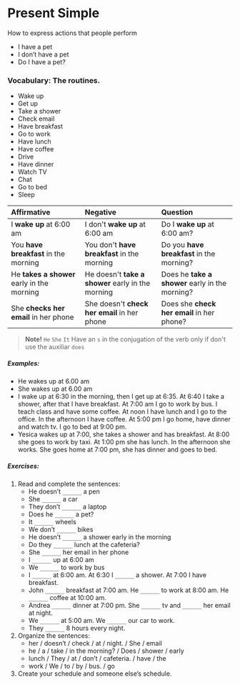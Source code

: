 # Present Simple

How to express actions that people perform
- I have a pet
- I don’t have a pet
- Do I have a pet?

### Vocabulary: The routines.

- Wake up
- Get up
- Take a shower
- Check email
- Have breakfast
- Go to work
- Have lunch
- Have coffee
- Drive
- Have dinner
- Watch TV
- Chat
- Go to bed
- Sleep

|Affirmative|Negative|Question|
|:-|:-|:-|
|I **wake up** at 6:00 am|I don't **wake up** at 6:00 am|Do I **wake up** at 6:00 am?|
|You **have breakfast** in the morning|You don't **have breakfast** in the morning|Do you **have breakfast** in the morning?|
|He **takes a shower** early in the morning|He doesn't **take a shower** early in the morning|Does he **take a shower** early in the morning?|
|She **checks her email** in her phone|She doesn't **check her email** in her phone|Does she **check her email** in her phone?|

> **Note!** `He` `She` `It` Have an `s` in the conjugation of the verb only if don't use the auxiliar `does`

##### Examples:
- He wakes up at 6.00 am
- She wakes up at 6.00 am
- I wake up at 6:30 in the morning, then I get up at 6:35.
   At 6:40 I take a shower, after that I have breakfast.
   At 7:00 am I go to work by bus.
   I teach class and have some coffee.
   At noon I have lunch and I go to the office.
   In the afternoon I have coffee.
   At 5:00 pm I go home, have dinner and watch tv.
   I go to bed at 9:00 pm.
- Yesica wakes up at 7:00, she takes a shower and has breakfast.
   At 8:00 she goes to work by taxi.
   At 1:00 pm she has lunch.
   In the afternoon she works.
   She goes home at 7:00 pm, she has dinner and goes to bed.

##### Exercises:
1. Read and complete the sentences:
   - He doesn’t `______` a pen
   - She `______` a car
   - They don’t `______` a laptop
   - Does he `______` a pet?
   - It `______` wheels
   - We don’t `______` bikes
   - He doesn’t `______` a shower early in the morning
   - Do they `______` lunch at the cafeteria?
   - She `______` her email in her phone
   - I `______` up at 6:00 am
   - We `______` to work by bus
   - I `______` at 6:00 am. At 6:30 I `______` a shower. At 7:00 I have breakfast.
   - John `______` breakfast at 7:00 am. He `______` to work at 8:00 am. He `______` coffee at 10:00 am.
   - Andrea `______` dinner at 7:00 pm. She `______` tv and `______` her email at night.
   - We `______` at 5:00 am. We `______` our car to work.
   - They `______` 8 hours every night.
1. Organize the sentences:
   - her / doesn’t / check / at / night. / She / email
   - he / a / take / in the morning? / Does / shower / early
   - lunch / They / at / don’t / cafeteria. / have / the
   - work / We / to / by / bus. / go
1. Create your schedule and someone else’s schedule.
